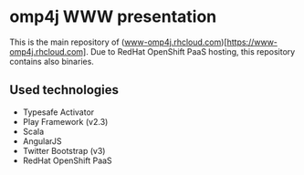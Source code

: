 omp4j WWW presentation
======================

This is the main repository of (www-omp4j.rhcloud.com)[https://www-omp4j.rhcloud.com]. Due to RedHat OpenShift PaaS hosting, this repository contains also binaries.

Used technologies
-----------------
- Typesafe Activator
- Play Framework (v2.3)
- Scala
- AngularJS
- Twitter Bootstrap (v3)
- RedHat OpenShift PaaS
